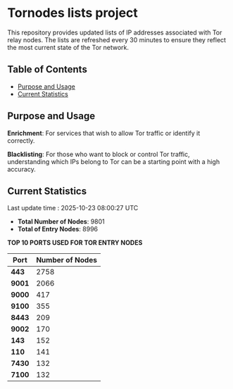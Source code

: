 # Tornodes lists project

This repository provides updated lists of IP addresses associated with Tor relay nodes. The lists are refreshed every 30 minutes to ensure they reflect the most current state of the Tor network.

## Table of Contents

- [Purpose and Usage](#purpose-and-usage)
- [Current Statistics](#current-statistics)


## Purpose and Usage

**Enrichment**: For services that wish to allow Tor traffic or identify it correctly.

**Blacklisting**: For those who want to block or control Tor traffic, understanding which IPs belong to Tor can be a starting point with a high accuracy.

## Current Statistics

Last update time : 2025-10-23 08:00:27 UTC

- **Total Number of Nodes**: 9801
- **Total of Entry Nodes**: 8996

**TOP 10 PORTS USED FOR TOR ENTRY NODES**

| **Port** | **Number of Nodes** |
|------|-----------------|
| **443**   | 2758  |
| **9001**   | 2066  |
| **9000**   | 417  |
| **9100**   | 355  |
| **8443**   | 209  |
| **9002**   | 170  |
| **143**   | 152  |
| **110**   | 141  |
| **7430**   | 132  |
| **7100**   | 132  |

